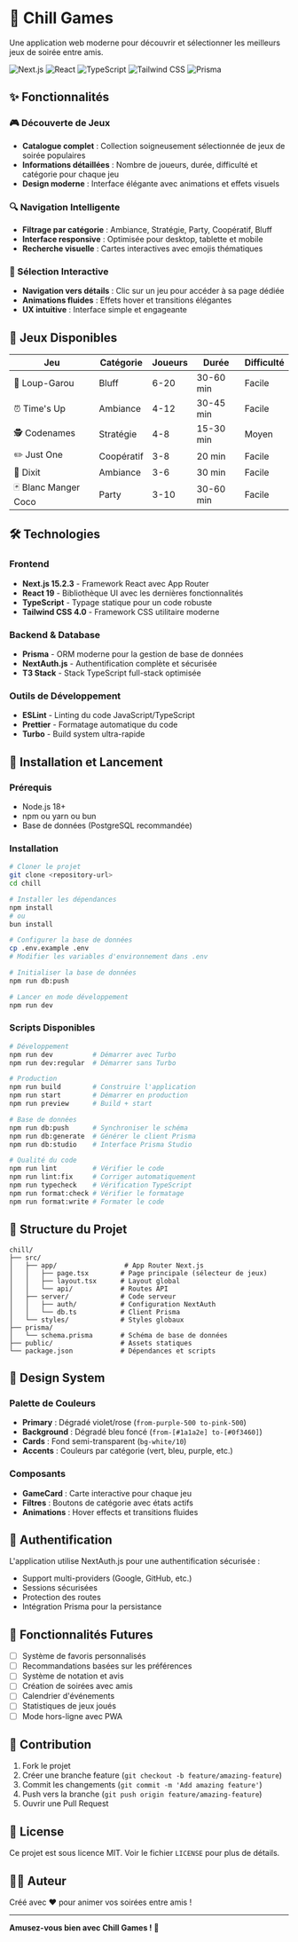 # 🎲 Chill Games

Une application web moderne pour découvrir et sélectionner les meilleurs jeux de soirée entre amis.

![Next.js](https://img.shields.io/badge/Next.js-15.2.3-black?style=flat-square&logo=next.js)
![React](https://img.shields.io/badge/React-19.0.0-blue?style=flat-square&logo=react)
![TypeScript](https://img.shields.io/badge/TypeScript-5.8.2-blue?style=flat-square&logo=typescript)
![Tailwind CSS](https://img.shields.io/badge/Tailwind_CSS-4.0.15-38B2AC?style=flat-square&logo=tailwind-css)
![Prisma](https://img.shields.io/badge/Prisma-6.5.0-2D3748?style=flat-square&logo=prisma)

## ✨ Fonctionnalités

### 🎮 Découverte de Jeux
- **Catalogue complet** : Collection soigneusement sélectionnée de jeux de soirée populaires
- **Informations détaillées** : Nombre de joueurs, durée, difficulté et catégorie pour chaque jeu
- **Design moderne** : Interface élégante avec animations et effets visuels

### 🔍 Navigation Intelligente
- **Filtrage par catégorie** : Ambiance, Stratégie, Party, Coopératif, Bluff
- **Interface responsive** : Optimisée pour desktop, tablette et mobile
- **Recherche visuelle** : Cartes interactives avec emojis thématiques

### 🎯 Sélection Interactive
- **Navigation vers détails** : Clic sur un jeu pour accéder à sa page dédiée
- **Animations fluides** : Effets hover et transitions élégantes
- **UX intuitive** : Interface simple et engageante

## 🎲 Jeux Disponibles

| Jeu | Catégorie | Joueurs | Durée | Difficulté |
|-----|-----------|---------|--------|------------|
| 🐺 Loup-Garou | Bluff | 6-20 | 30-60 min | Facile |
| ⏰ Time's Up | Ambiance | 4-12 | 30-45 min | Facile |
| 🕵️ Codenames | Stratégie | 4-8 | 15-30 min | Moyen |
| ✏️ Just One | Coopératif | 3-8 | 20 min | Facile |
| 🎨 Dixit | Ambiance | 3-6 | 30 min | Facile |
| 🃏 Blanc Manger Coco | Party | 3-10 | 30-60 min | Facile |

## 🛠️ Technologies

### Frontend
- **Next.js 15.2.3** - Framework React avec App Router
- **React 19** - Bibliothèque UI avec les dernières fonctionnalités
- **TypeScript** - Typage statique pour un code robuste
- **Tailwind CSS 4.0** - Framework CSS utilitaire moderne

### Backend & Database
- **Prisma** - ORM moderne pour la gestion de base de données
- **NextAuth.js** - Authentification complète et sécurisée
- **T3 Stack** - Stack TypeScript full-stack optimisée

### Outils de Développement
- **ESLint** - Linting du code JavaScript/TypeScript
- **Prettier** - Formatage automatique du code
- **Turbo** - Build system ultra-rapide

## 🚀 Installation et Lancement

### Prérequis
- Node.js 18+ 
- npm ou yarn ou bun
- Base de données (PostgreSQL recommandée)

### Installation

```bash
# Cloner le projet
git clone <repository-url>
cd chill

# Installer les dépendances
npm install
# ou
bun install

# Configurer la base de données
cp .env.example .env
# Modifier les variables d'environnement dans .env

# Initialiser la base de données
npm run db:push

# Lancer en mode développement
npm run dev
```

### Scripts Disponibles

```bash
# Développement
npm run dev          # Démarrer avec Turbo
npm run dev:regular  # Démarrer sans Turbo

# Production
npm run build        # Construire l'application
npm run start        # Démarrer en production
npm run preview      # Build + start

# Base de données
npm run db:push      # Synchroniser le schéma
npm run db:generate  # Générer le client Prisma
npm run db:studio    # Interface Prisma Studio

# Qualité du code
npm run lint         # Vérifier le code
npm run lint:fix     # Corriger automatiquement
npm run typecheck    # Vérification TypeScript
npm run format:check # Vérifier le formatage
npm run format:write # Formater le code
```

## 📁 Structure du Projet

```
chill/
├── src/
│   ├── app/                 # App Router Next.js
│   │   ├── page.tsx        # Page principale (sélecteur de jeux)
│   │   ├── layout.tsx      # Layout global
│   │   └── api/            # Routes API
│   ├── server/             # Code serveur
│   │   ├── auth/           # Configuration NextAuth
│   │   └── db.ts           # Client Prisma
│   └── styles/             # Styles globaux
├── prisma/
│   └── schema.prisma       # Schéma de base de données
├── public/                 # Assets statiques
└── package.json            # Dépendances et scripts
```

## 🎨 Design System

### Palette de Couleurs
- **Primary** : Dégradé violet/rose (`from-purple-500 to-pink-500`)
- **Background** : Dégradé bleu foncé (`from-[#1a1a2e] to-[#0f3460]`)
- **Cards** : Fond semi-transparent (`bg-white/10`)
- **Accents** : Couleurs par catégorie (vert, bleu, purple, etc.)

### Composants
- **GameCard** : Carte interactive pour chaque jeu
- **Filtres** : Boutons de catégorie avec états actifs
- **Animations** : Hover effects et transitions fluides

## 🔐 Authentification

L'application utilise NextAuth.js pour une authentification sécurisée :
- Support multi-providers (Google, GitHub, etc.)
- Sessions sécurisées
- Protection des routes
- Intégration Prisma pour la persistance

## 🌟 Fonctionnalités Futures

- [ ] Système de favoris personnalisés
- [ ] Recommandations basées sur les préférences
- [ ] Système de notation et avis
- [ ] Création de soirées avec amis
- [ ] Calendrier d'événements
- [ ] Statistiques de jeux joués
- [ ] Mode hors-ligne avec PWA

## 🤝 Contribution

1. Fork le projet
2. Créer une branche feature (`git checkout -b feature/amazing-feature`)
3. Commit les changements (`git commit -m 'Add amazing feature'`)
4. Push vers la branche (`git push origin feature/amazing-feature`)
5. Ouvrir une Pull Request

## 📝 License

Ce projet est sous licence MIT. Voir le fichier `LICENSE` pour plus de détails.

## 👨‍💻 Auteur

Créé avec ❤️ pour animer vos soirées entre amis !

---

**Amusez-vous bien avec Chill Games ! 🎉**